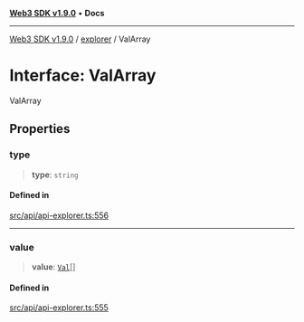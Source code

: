 [**Web3 SDK v1.9.0**](../../../README.md) • **Docs**

***

[Web3 SDK v1.9.0](../../../globals.md) / [explorer](../README.md) / ValArray

# Interface: ValArray

ValArray

## Properties

### type

> **type**: `string`

#### Defined in

[src/api/api-explorer.ts:556](https://github.com/Mystic-Nayy/alephium-web3/blob/ee41f5e0e7d7fb0b155fe62f05b2ac03772895ca/packages/web3/src/api/api-explorer.ts#L556)

***

### value

> **value**: [`Val`](../type-aliases/Val.md)[]

#### Defined in

[src/api/api-explorer.ts:555](https://github.com/Mystic-Nayy/alephium-web3/blob/ee41f5e0e7d7fb0b155fe62f05b2ac03772895ca/packages/web3/src/api/api-explorer.ts#L555)
